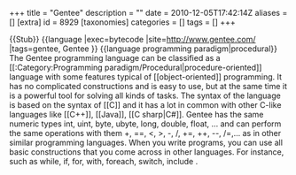 +++
title = "Gentee"
description = ""
date = 2010-12-05T17:42:14Z
aliases = []
[extra]
id = 8929
[taxonomies]
categories = []
tags = []
+++

{{Stub}}
{{language
|exec=bytecode
|site=http://www.gentee.com/
|tags=gentee, Gentee
}}
{{language programming paradigm|procedural}}
The Gentee programming language can be classified as a [[:Category:Programming paradigm/Procedural|procedure-oriented]] language with some features typical of [[object-oriented]] programming. It has no complicated constructions and is easy to use, but at the same time it is a powerful tool for solving all kinds of tasks. The syntax of the language is based on the syntax of [[C]] and it has a lot in common with other C-like languages like [[C++]], [[Java]], [[C sharp|C#]]. Gentee has the same numeric types int, uint, byte, ubyte, long, double, float, ... and can perform the same operations with them +, ==, <, >, -, /, +=, ++, --, /=,... as in other similar programming languages. When you write programs, you can use all basic constructions that you come across in other languages. For instance, such as while, if, for, with, foreach, switch, include .
